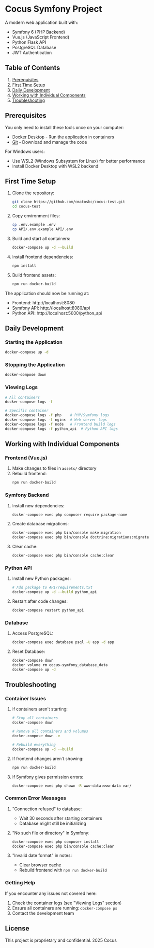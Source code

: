 # Cocus Symfony Project

A modern web application built with:
- Symfony 6 (PHP Backend)
- Vue.js (JavaScript Frontend)
- Python Flask API
- PostgreSQL Database
- JWT Authentication

## Table of Contents
1. [Prerequisites](#prerequisites)
2. [First Time Setup](#first-time-setup)
3. [Daily Development](#daily-development)
4. [Working with Individual Components](#working-with-individual-components)
5. [Troubleshooting](#troubleshooting)

## Prerequisites

You only need to install these tools once on your computer:

- [Docker Desktop](https://www.docker.com/products/docker-desktop/) - Run the application in containers
- [Git](https://git-scm.com/downloads) - Download and manage the code

For Windows users:
- Use WSL2 (Windows Subsystem for Linux) for better performance
- Install Docker Desktop with WSL2 backend

## First Time Setup

1. Clone the repository:
   ```bash
   git clone https://github.com/cmatosbc/cocus-test.git
   cd cocus-test
   ```

2. Copy environment files:
   ```bash
   cp .env.example .env
   cp API/.env.example API/.env
   ```

3. Build and start all containers:
   ```bash
   docker-compose up -d --build
   ```

4. Install frontend dependencies:
   ```bash
   npm install
   ```

5. Build frontend assets:
   ```bash
   npm run docker-build
   ```

The application should now be running at:
- Frontend: http://localhost:8080
- Symfony API: http://localhost:8080/api
- Python API: http://localhost:5000/python_api

## Daily Development

### Starting the Application
```bash
docker-compose up -d
```

### Stopping the Application
```bash
docker-compose down
```

### Viewing Logs
```bash
# All containers
docker-compose logs -f

# Specific container
docker-compose logs -f php    # PHP/Symfony logs
docker-compose logs -f nginx  # Web server logs
docker-compose logs -f node   # Frontend build logs
docker-compose logs -f python_api  # Python API logs
```

## Working with Individual Components

### Frontend (Vue.js)
1. Make changes to files in `assets/` directory
2. Rebuild frontend:
   ```bash
   npm run docker-build
   ```

### Symfony Backend
1. Install new dependencies:
   ```bash
   docker-compose exec php composer require package-name
   ```

2. Create database migrations:
   ```bash
   docker-compose exec php bin/console make:migration
   docker-compose exec php bin/console doctrine:migrations:migrate
   ```

3. Clear cache:
   ```bash
   docker-compose exec php bin/console cache:clear
   ```

### Python API
1. Install new Python packages:
   ```bash
   # Add package to API/requirements.txt
   docker-compose up -d --build python_api
   ```

2. Restart after code changes:
   ```bash
   docker-compose restart python_api
   ```

### Database
1. Access PostgreSQL:
   ```bash
   docker-compose exec database psql -U app -d app
   ```

2. Reset Database:
   ```bash
   docker-compose down
   docker volume rm cocus-symfony_database_data
   docker-compose up -d
   ```

## Troubleshooting

### Container Issues
1. If containers aren't starting:
   ```bash
   # Stop all containers
   docker-compose down

   # Remove all containers and volumes
   docker-compose down -v

   # Rebuild everything
   docker-compose up -d --build
   ```

2. If frontend changes aren't showing:
   ```bash
   npm run docker-build
   ```

3. If Symfony gives permission errors:
   ```bash
   docker-compose exec php chown -R www-data:www-data var/
   ```

### Common Error Messages

1. "Connection refused" to database:
   - Wait 30 seconds after starting containers
   - Database might still be initializing

2. "No such file or directory" in Symfony:
   ```bash
   docker-compose exec php composer install
   docker-compose exec php bin/console cache:clear
   ```

3. "Invalid date format" in notes:
   - Clear browser cache
   - Rebuild frontend with `npm run docker-build`

### Getting Help
If you encounter any issues not covered here:
1. Check the container logs (see "Viewing Logs" section)
2. Ensure all containers are running: `docker-compose ps`
3. Contact the development team

## License

This project is proprietary and confidential. 2025 Cocus
